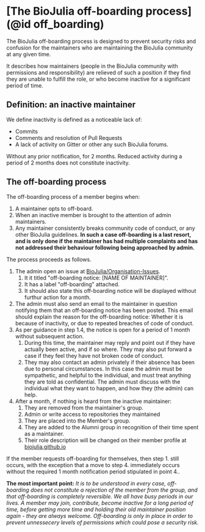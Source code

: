 # [The BioJulia off-boarding process](@id off_boarding)

The BioJulia off-boarding process is designed to prevent security risks and
confusion for the maintainers who are maintaining the BioJulia community at any
given time.

It describes how maintainers (people in the BioJulia community with
permissions and responsibility) are relieved of such a position if they find
they are unable to fulfill the role, or who become inactive for a significant
period of time.

## Definition: an inactive maintainer

We define inactivity is defined as a noticeable lack of:

* Commits
* Comments and resolution of Pull Requests
* A lack of activity on Gitter or other any such BioJulia forums.

Without any prior notification, for 2 months.
Reduced activity during a period of 2 months does not constitute inactivity.

## The off-boarding process

The off-boarding process of a member begins when:

1. A maintainer opts to off-board.
2. When an inactive member is brought to the attention of admin maintainers.
3. Any maintainer consistently breaks community code of conduct, or any other
   BioJulia guidelines. **In such a case off-boarding is a last resort, and is only done if the maintainer has
   had multiple complaints and has not addressed their behaviour following being approached by admin.**

The process proceeds as follows.

1. The admin open an issue at [BioJulia/Organisation-Issues](https://github.com/BioJulia/Community-Issues).
   1. It it titled "off-boarding notice: [NAME OF MAINTAINER]".
   2. It has a label "off-boarding" attached.
   4. It should also state this off-boarding notice will be displayed without furthur action for a month.
2. The admin must also send an email to the maintainer in question notifying them that an off-boarding notice has been posted.
   This email should explain the reason for the off-boarding notice: Whether it is because of inactivity, or due to repeated breaches of code of conduct.
3. As per guidance in step 1.4, the notice is open for a period of 1 month without subsequent action.
   1. During this time, the maintainer may reply and point out if they have actually been active, and if so where. They may also put forward a case if they feel they have not broken code of conduct.
   2. They may also contact an admin privately if their absence has been due
      to personal circumstances. In this case the admin must be sympathetic, and helpful to the individual, and must treat anything they are told as confidential. The admin must discuss with the individual what they want to happen, and how they (the admin) can help.
4. After a month, if nothing is heard from the inactive maintainer:
   1. They are removed from the maintainer's group.
   2. Admin or write access to repositories they maintained
   3. They are placed into the Member's group.
   4. They are added to the Alumni group in recognition of their time spent as a maintainer.
   5. Their role description will be changed on their member profile at [biojulia.github.io](biojulia.github.io)

If the member requests off-boarding for themselves, then step 1. still occurs,
with the exception that a move to step 4. immediately occurs without the
required 1 month notification period stipulated in point 4..

**The most important point:** _It is to be understood in every case, off-boarding does not constitute a rejection of the member from the group, and that off-boarding is completely reversible.
We all have busy periods in our lives. A member may join, contribute, become inactive for a long period of time, before getting more time and holding their old maintainer position again - they are always welcome.
Off-boarding is only in place in order to prevent unnessecery levels of permissions which could pose a security risk._
